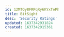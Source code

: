 ```yaml
---
id: 12MTQy8FRPqRy6KYxTePh
title: BitSight
desc: 'Security Ratings'
updated: 1637342931824
created: 1637342915361
---
```



